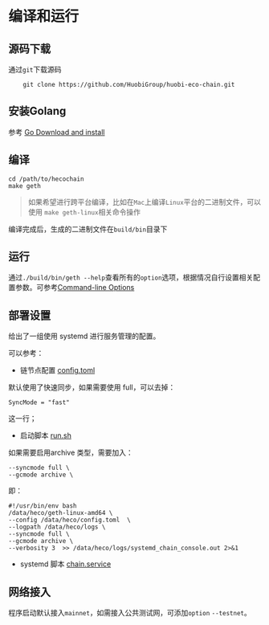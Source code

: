 # 编译和运行

## 源码下载
通过`git`下载源码
```
    git clone https://github.com/HuobiGroup/huobi-eco-chain.git
```
## 安装Golang
参考 [Go Download and install](https://golang.org/doc/install)

## 编译
```
cd /path/to/hecochain
make geth
```
> 如果希望进行跨平台编译，比如在`Mac`上编译`Linux`平台的二进制文件，可以使用 `make geth-linux`相关命令操作

编译完成后，生成的二进制文件在`build/bin`目录下

## 运行
通过`./build/bin/geth --help`查看所有的`option`选项，根据情况自行设置相关配置参数。可参考[Command-line Options](https://geth.ethereum.org/docs/interface/command-line-options)

## 部署设置

给出了一组使用 systemd 进行服务管理的配置。

可以参考：

* 链节点配置
[config.toml](../common/run/config.toml)

默认使用了快速同步，如果需要使用 full，可以去掉：

```
SyncMode = "fast"
```
这一行；

* 启动脚本
[run.sh](../common/run/run.sh)

如果需要启用archive 类型，需要加入：

```
--syncmode full \
--gcmode archive \
```

即：

```
#!/usr/bin/env bash
/data/heco/geth-linux-amd64 \
--config /data/heco/config.toml  \
--logpath /data/heco/logs \
--syncmode full \
--gcmode archive \
--verbosity 3  >> /data/heco/logs/systemd_chain_console.out 2>&1
```

* systemd 脚本
[chain.service](../common/run/chain.service)


## 网络接入
程序启动默认接入`mainnet`，如需接入公共测试网，可添加`option` `--testnet`。

